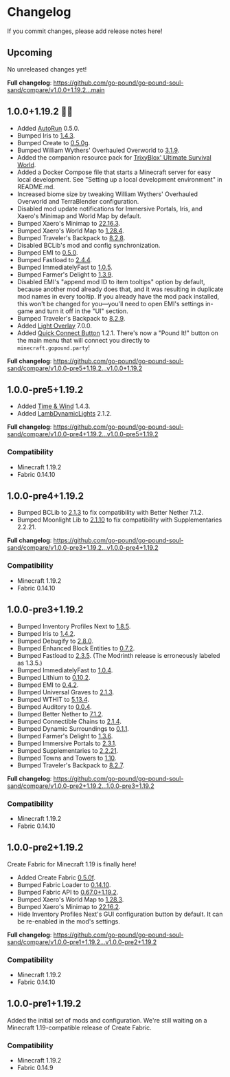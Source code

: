 # Changelog

If you commit changes, please add release notes here!

## Upcoming

No unreleased changes yet!

**Full changelog**: https://github.com/go-pound/go-pound-soul-sand/compare/v1.0.0+1.19.2...main

## 1.0.0+1.19.2 🌟✨

* Added [AutoRun](https://modrinth.com/mod/autorun) 0.5.0.
* Bumped Iris to [1.4.3](https://modrinth.com/mod/iris/version/1.19.2-v1.4.3).
* Bumped Create to [0.5.0g](https://modrinth.com/mod/create-fabric/version/ZOucvJwc).
* Bumped William Wythers' Overhauled Overworld to [3.1.9](https://www.curseforge.com/minecraft/mc-mods/william-wythers-overhauled-overworld/files/4127867).
* Added the companion resource pack for [TrixyBlox' Ultimate Survival World](https://www.youtube.com/watch?v=dd0GmPyWKV4).
* Added a Docker Compose file that starts a Minecraft server for easy local development. See "Setting up a local development environment" in README.md.
* Increased biome size by tweaking William Wythers' Overhauled Overworld and TerraBlender configuration.
* Disabled mod update notifications for Immersive Portals, Iris, and Xaero's Minimap and World Map by default.
* Bumped Xaero's Minimap to [22.16.3](https://www.curseforge.com/minecraft/mc-mods/xaeros-minimap/files/4127323).
* Bumped Xaero's World Map to [1.28.4](https://www.curseforge.com/minecraft/mc-mods/xaeros-world-map/files/4127339).
* Bumped Traveler's Backpack to [8.2.8](https://www.curseforge.com/minecraft/mc-mods/travelers-backpack-fabric/files/4134128).
* Disabled BCLib's mod and config synchronization.
* Bumped EMI to [0.5.0](https://modrinth.com/mod/emi/version/p9jbOqyn).
* Bumped Fastload to [2.4.4](https://modrinth.com/mod/fastload/version/mBNst1pT).
* Bumped ImmediatelyFast to [1.0.5](https://modrinth.com/mod/immediatelyfast/version/Lj7lpgeu).
* Bumped Farmer's Delight to [1.3.9](https://modrinth.com/mod/farmers-delight-fabric/version/baQ9tohQ).
* Disabled EMI's "append mod ID to item tooltips" option by default, because another mod already does that, and it was resulting in duplicate mod names in every tooltip. If you already have the mod pack installed, this won't be changed for you—you'll need to open EMI's settings in-game and turn it off in the "UI" section.
* Bumped Traveler's Backpack to [8.2.9](https://www.curseforge.com/minecraft/mc-mods/travelers-backpack-fabric/files/4139514).
* Added [Light Overlay](https://modrinth.com/mod/light-overlay) 7.0.0.
* Added [Quick Connect Button](https://modrinth.com/mod/quickconnectbutton) 1.2.1. There's now a "Pound It!" button on the main menu that will connect you directly to `minecraft.gopound.party`!

**Full changelog**: https://github.com/go-pound/go-pound-soul-sand/compare/v1.0.0-pre5+1.19.2...v1.0.0+1.19.2

## 1.0.0-pre5+1.19.2

* Added [Time & Wind](https://www.curseforge.com/minecraft/mc-mods/time-wind) 1.4.3.
* Added [LambDynamicLights](https://modrinth.com/mod/lambdynamiclights) 2.1.2.

**Full changelog**: https://github.com/go-pound/go-pound-soul-sand/compare/v1.0.0-pre4+1.19.2...v1.0.0-pre5+1.19.2

### Compatibility

* Minecraft 1.19.2
* Fabric 0.14.10

## 1.0.0-pre4+1.19.2

* Bumped BCLib to [2.1.3](https://modrinth.com/mod/bclib/version/2.1.3) to fix compatibility with Better Nether 7.1.2.
* Bumped Moonlight Lib to [2.1.10](https://www.curseforge.com/minecraft/mc-mods/selene/files/4096608) to fix compatibility with Supplementaries 2.2.21.

**Full changelog**: https://github.com/go-pound/go-pound-soul-sand/compare/v1.0.0-pre3+1.19.2...v1.0.0-pre4+1.19.2

### Compatibility

* Minecraft 1.19.2
* Fabric 0.14.10

## 1.0.0-pre3+1.19.2

* Bumped Inventory Profiles Next to [1.8.5](https://modrinth.com/mod/inventory-profiles-next/version/fabric-1.19.2-1.8.5).
* Bumped Iris to [1.4.2](https://modrinth.com/mod/iris/version/1.19.x-v1.4.2).
* Bumped Debugify to [2.8.0](https://modrinth.com/mod/debugify/version/2.8.0).
* Bumped Enhanced Block Entities to [0.7.2](https://modrinth.com/mod/ebe/version/0.7.2+1.19.2).
* Bumped Fastload to [2.3.5](https://modrinth.com/mod/fastload/version/1.19.2.fabric.1.3.5). (The Modrinth release is erroneously labeled as 1.3.5.)
* Bumped ImmediatelyFast to [1.0.4](https://modrinth.com/mod/immediatelyfast/version/1.0.4).
* Bumped Lithium to [0.10.2](https://modrinth.com/mod/lithium/version/mc1.19.2-0.10.2).
* Bumped EMI to [0.4.2](https://modrinth.com/mod/emi/version/0.4.2+1.19).
* Bumped Universal Graves to [2.1.3](https://modrinth.com/mod/universal-graves/version/2.1.3+1.19.2).
* Bumped WTHIT to [5.13.4](https://modrinth.com/mod/wthit/version/fabric-5.13.4).
* Bumped Auditory to [0.0.4](https://modrinth.com/mod/auditory/version/0.0.4).
* Bumped Better Nether to [7.1.2](https://modrinth.com/mod/betternether/version/7.1.2).
* Bumped Connectible Chains to [2.1.4](https://modrinth.com/mod/connectible_chains/version/v2.1.4+1.19.2).
* Bumped Dynamic Surroundings to [0.1.1](https://modrinth.com/mod/dynamicsurroundings_remasteredfabric/version/0.1.1).
* Bumped Farmer's Delight to [1.3.6](https://modrinth.com/mod/farmers-delight-fabric/version/1.3.6).
* Bumped Immersive Portals to [2.3.1](https://modrinth.com/mod/immersiveportals/version/2.3.1-1.19.2).
* Bumped Supplementaries to [2.2.21](https://www.curseforge.com/minecraft/mc-mods/supplementaries/files/4100718).
* Bumped Towns and Towers to [1.10](https://modrinth.com/mod/towns-and-towers/version/1.10-FABRIC).
* Bumped Traveler's Backpack to [8.2.7](https://www.curseforge.com/minecraft/mc-mods/travelers-backpack-fabric/files/4081454).

**Full changelog**: https://github.com/go-pound/go-pound-soul-sand/compare/v1.0.0-pre2+1.19.2...1.0.0-pre3+1.19.2

### Compatibility

* Minecraft 1.19.2
* Fabric 0.14.10

## 1.0.0-pre2+1.19.2

Create Fabric for Minecraft 1.19 is finally here!

* Added Create Fabric [0.5.0f](https://modrinth.com/mod/create-fabric/version/1.19.2-0.5.0f-776).
* Bumped Fabric Loader to [0.14.10](https://github.com/FabricMC/fabric-loader/releases/tag/0.14.10).
* Bumped Fabric API to [0.67.0+1.19.2](https://modrinth.com/mod/fabric-api/version/0.67.0+1.19.2).
* Bumped Xaero's World Map to [1.28.3](https://www.curseforge.com/minecraft/mc-mods/xaeros-world-map/files/4075427).
* Bumped Xaero's Minimap to [22.16.2](https://www.curseforge.com/minecraft/mc-mods/xaeros-minimap/files/4075402).
* Hide Inventory Profiles Next's GUI configuration button by default. It can be re-enabled in the mod's settings.

**Full changelog**: https://github.com/go-pound/go-pound-soul-sand/compare/v1.0.0-pre1+1.19.2...v1.0.0-pre2+1.19.2

### Compatibility

* Minecraft 1.19.2
* Fabric 0.14.10

## 1.0.0-pre1+1.19.2

Added the initial set of mods and configuration. We're still waiting on a Minecraft 1.19-compatible release of Create Fabric.

### Compatibility

* Minecraft 1.19.2
* Fabric 0.14.9
